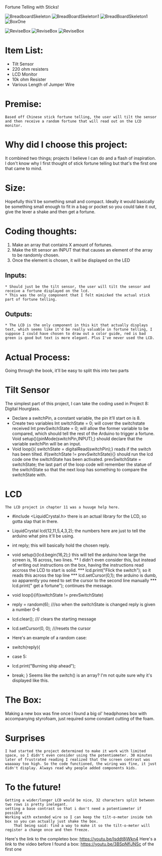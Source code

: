 Fortune Telling with Sticks!

![BreadboardSkeleton](images/Step1.jpg)
![BreadBoardSkeleton1](images/Step2.jpg)
![BreadBoardSkeleton1](images/Step3.jpg)
![BoxOne](images/Step4.jpg)

![ReviseBox](images/revised1.jpg)
![ReviseBox](images/revised2.jpg)
![ReviseBox](images/revised3.jpg)
# Item List:
*	Tilt Sensor
*	220 ohm resisters
*	LCD Monitor 
*	10k ohm Resister
*   Various Length of Jumper Wire
	
	
# Premise:
	Based off Chinese stick fortune telling, the user will tilt the sensor and then receive a random fortune that will read out on the LCD monitor.
    
# Why did I choose this project:
It combined two things; projects I believe I can do and a flash of inspiration. I don't know why I first thought of stick fortune telling but that's the first one that came to mind.

# Size:
Hopefully this'll be something small and compact. Ideally it would basically be something small enough to fit in a bag or pocket so you could take it out, give the lever a shake and then get a fortune.

# Coding thoughts:
1.	Make an array that contains X amount of fortunes.
2.	Make the tilt sensor an INPUT that that causes an element of the array to be randomly chosen.
3.	Once the element is chosen, it will be displayed on the LED
## Inputs:
    * Should just be the tilt sensor, the user will tilt the sensor and receive a fortune displayed on the lcd.
    * This was the only component that I felt mimicked the actual stick part of fortune telling.
    
## Outputs:
    * The LCD is the only component in this kit that actually displays text, which seems like it'd be really valuable in fortune telling, I suppose I could have chosen to draw out a color guide, red is bad green is good but text is more elegant. Plus I've never used the LCD.
    

# Actual Process:
Going through the book, it’ll be easy to split this into two parts


# Tilt Sensor
 The simplest part of this project, I can take the coding used in Project 8: Digital Hourglass.
 *  Declare a switchPin, a constant variable, the pin it’ll start on is 8.
 *  Create two variables
    Int switchState = 0; will cover the switchstate received
    Int prevSwitchState = 0; will allow the former variable to be compared, which should tell the rest of the Arduino to trigger a fortune.
    Void setup(){pinMode(switchPin,INPUT);} should declare that the variable switchPin will be an input.
* Void loop(){
   switchState = digitalRead(switchPin);} reads if the switch has been tilted.
   if(switchState != prevSwitchState){} should run the lcd code one the switchState has been activated.
   prevSwitchState = switchState; the last part of the loop code will remember the statue of the switchState so that the next loop has something to compare the switchState with. 
 # LCD
    The LCD project in chapter 11 was a huuuge help here.
 * #include <LiquidCrystal.h>  there is an actual library for the LCD, so gotta slap that in there.
 * LiquidCrystal lcd(12,11,5,4,3,2); the numbers here are just to tell the arduino what pins it'll be using.
 * int reply; this will basically hold the chosen reply.
 
 * void setup(){lcd.begin(16,2);}  this will tell the arduino how large the screen is, 16 across, two lines.
 ** I didn't even consider this, but instead of writing out instructions on the box, having the instructions read accross the LCD to start is solid.
 *** lcd.print("Flick the switch"); so it reads this across the top line
 *** lcd.setCursor(0,1); the arduino is dumb, so apparently you need to set the cursor to the second line manually
 *** lcd.print(" get a fortune"); continues the message.
 
 * void loop(){if(switchState != prevSwitchState)
 * reply = random(6);  ///so when the switchState is changed reply is given a number 0-6 
 * lcd.clear();        /// clears the starting message 
 * lcd.setCursor(0, 0);  ///resets the cursor 
 
 * Here's an example of a random case: 
 * switch(reply){
 * case 5:
 * lcd.print("Burning ship ahead"); 
 * break;
  } 
Seems like the switch() is an array? I'm not quite sure why it's displayed like this.


# The Box:
Making a new box was fine once I found a big ol' headphones box with accompanying styrofoam, just required some constant cutting of the foam. 


# Surprises
    I had started the project determined to make it work with limited space, so I didn't even consider using the potentiometer. 30 minutes later of frustrated reading I realized that the screen contrast was waaaaay too high. So the code functioned, the wiring was fine, it just didn't display. Always read why people added components kids.
    
# To the future!
    Getting a wider/longer LCD would be nice, 32 characters split between two rows is pretty inelegant.
    setting a base contrast so that i don't need a potentiometer if possible
    Working with extended wire so I can keep the tilt-o-meter inside teh box so you can actually just shake the box.
        That being said: find a way to make it so the tilt-o-meter will register a change once and then freeze.
    
 Here's the link to the completeo box: https://youtu.be/Isddt8jWkn4
Here's a link to the video before I found a box: https://youtu.be/3BSpNflJNSc of the first one

    
    